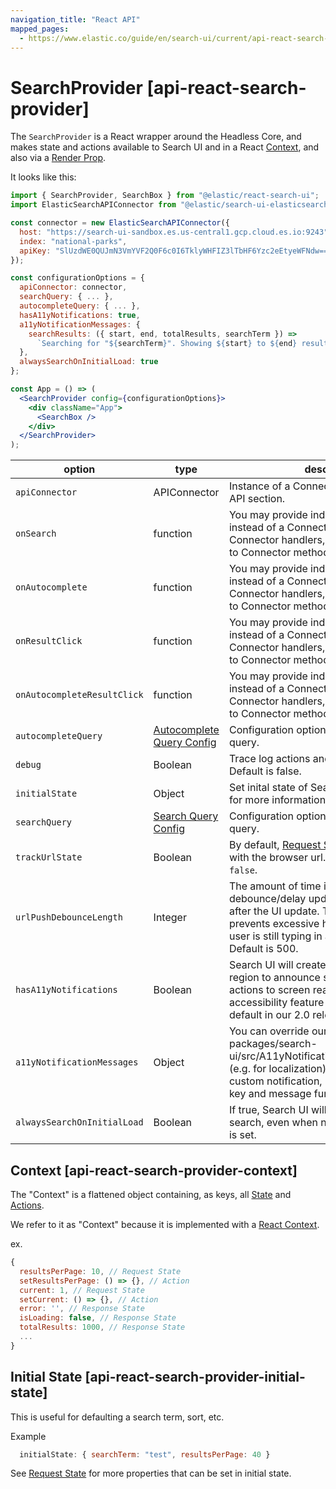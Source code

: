 ```yaml
---
navigation_title: "React API"
mapped_pages:
  - https://www.elastic.co/guide/en/search-ui/current/api-react-search-provider.html
---
```


# SearchProvider [api-react-search-provider]

The `SearchProvider` is a React wrapper around the Headless Core, and makes state and actions available to Search UI and in a React [Context](https://reactjs.org/docs/context.html), and also via a [Render Prop](https://reactjs.org/docs/render-props.html).

It looks like this:

```jsx
import { SearchProvider, SearchBox } from "@elastic/react-search-ui";
import ElasticSearchAPIConnector from "@elastic/search-ui-elasticsearch-connector";

const connector = new ElasticSearchAPIConnector({
  host: "https://search-ui-sandbox.es.us-central1.gcp.cloud.es.io:9243",
  index: "national-parks",
  apiKey: "SlUzdWE0QUJmN3VmYVF2Q0F6c0I6TklyWHFIZ3lTbHF6Yzc2eEtyeWFNdw=="
});

const configurationOptions = {
  apiConnector: connector,
  searchQuery: { ... },
  autocompleteQuery: { ... },
  hasA11yNotifications: true,
  a11yNotificationMessages: {
    searchResults: ({ start, end, totalResults, searchTerm }) =>
      `Searching for "${searchTerm}". Showing ${start} to ${end} results out of ${totalResults}.`
  },
  alwaysSearchOnInitialLoad: true
};

const App = () => (
  <SearchProvider config={configurationOptions}>
    <div className="App">
      <SearchBox />
    </div>
  </SearchProvider>
);
```

| option                      | type                                                                                                        | description                                                                                                                                                                                                                 |
| --------------------------- | ----------------------------------------------------------------------------------------------------------- | --------------------------------------------------------------------------------------------------------------------------------------------------------------------------------------------------------------------------- |
| `apiConnector`              | APIConnector                                                                                                | Instance of a Connector. See Connectors API section.                                                                                                                                                                        |
| `onSearch`                  | function                                                                                                    | You may provide individual handlers instead of a Connector, override individual Connector handlers, or act as middleware to Connector methods.                                                                              |
| `onAutocomplete`            | function                                                                                                    | You may provide individual handlers instead of a Connector, override individual Connector handlers, or act as middleware to Connector methods.                                                                              |
| `onResultClick`             | function                                                                                                    | You may provide individual handlers instead of a Connector, override individual Connector handlers, or act as middleware to Connector methods.                                                                              |
| `onAutocompleteResultClick` | function                                                                                                    | You may provide individual handlers instead of a Connector, override individual Connector handlers, or act as middleware to Connector methods.                                                                              |
| `autocompleteQuery`         | [Autocomplete Query Config](/reference/api-core-configuration.md#api-core-configuration-autocomplete-query) | Configuration options for the autocomplete query.                                                                                                                                                                           |
| `debug`                     | Boolean                                                                                                     | Trace log actions and state changes. Default is false.                                                                                                                                                                      |
| `initialState`              | Object                                                                                                      | Set inital state of Search UI. See [Initial State](#api-react-search-provider-initial-state) for more information.                                                                                                          |
| `searchQuery`               | [Search Query Config](/reference/api-core-configuration.md#api-core-configuration-autocomplete-query)       | Configuration options for the main search query.                                                                                                                                                                            |
| `trackUrlState`             | Boolean                                                                                                     | By default, [Request State](/reference/api-core-state.md#api-core-state-request-state) will be synced with the browser url. To turn this off, pass `false`.                                                                 |
| `urlPushDebounceLength`     | Integer                                                                                                     | The amount of time in milliseconds to debounce/delay updating the browser url after the UI update. This, for example, prevents excessive history entries while a user is still typing in a live search box. Default is 500. |
| `hasA11yNotifications`      | Boolean                                                                                                     | Search UI will create a visually hidden live region to announce search results & other actions to screen reader users. This accessibility feature will be turned on by default in our 2.0 release. Default is false.        |
| `a11yNotificationMessages`  | Object                                                                                                      | You can override our default screen reader packages/search-ui/src/A11yNotifications.js#L49[messages] (e.g. for localization), or create your own custom notification, by passing in your own key and message function(s).   |
| `alwaysSearchOnInitialLoad` | Boolean                                                                                                     | If true, Search UI will always do an initial search, even when no inital Request State is set.                                                                                                                              |

## Context [api-react-search-provider-context]

The "Context" is a flattened object containing, as keys, all [State](/reference/api-core-state.md) and [Actions](/reference/api-core-actions.md).

We refer to it as "Context" because it is implemented with a [React Context](https://reactjs.org/docs/context.html).

ex.

```js
{
  resultsPerPage: 10, // Request State
  setResultsPerPage: () => {}, // Action
  current: 1, // Request State
  setCurrent: () => {}, // Action
  error: '', // Response State
  isLoading: false, // Response State
  totalResults: 1000, // Response State
  ...
}
```

## Initial State [api-react-search-provider-initial-state]

This is useful for defaulting a search term, sort, etc.

Example

```js
  initialState: { searchTerm: "test", resultsPerPage: 40 }
```

See [Request State](/reference/api-core-state.md) for more properties that can be set in initial state.
